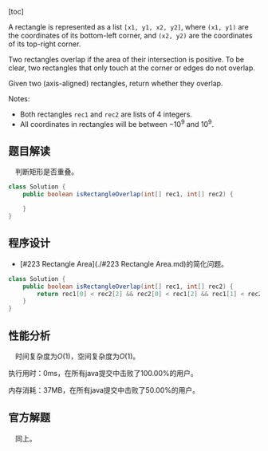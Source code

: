 [toc]

A rectangle is represented as a list `[x1, y1, x2, y2]`, where `(x1, y1)` are the coordinates of its bottom-left corner, and `(x2, y2)` are the coordinates of its top-right corner.

Two rectangles overlap if the area of their intersection is positive.  To be clear, two rectangles that only touch at the corner or edges do not overlap.

Given two (axis-aligned) rectangles, return whether they overlap.



Notes:

* Both rectangles `rec1` and `rec2` are lists of 4 integers.
* All coordinates in rectangles will be between $-10^9$ and $10^9$.



## 题目解读

&emsp;判断矩形是否重叠。

```java
class Solution {
    public boolean isRectangleOverlap(int[] rec1, int[] rec2) {

    }
}
```

## 程序设计

* [#223 Rectangle Area](./#223 Rectangle Area.md)的简化问题。

```java
class Solution {
    public boolean isRectangleOverlap(int[] rec1, int[] rec2) {
        return rec1[0] < rec2[2] && rec2[0] < rec1[2] && rec1[1] < rec2[3] && rec2[1] < rec1[3];
    }
}
```

## 性能分析

&emsp;时间复杂度为$O(1)$，空间复杂度为$O(1)$。

执行用时：0ms，在所有java提交中击败了100.00%的用户。

内存消耗：37MB，在所有java提交中击败了50.00%的用户。

## 官方解题

&emsp;同上。